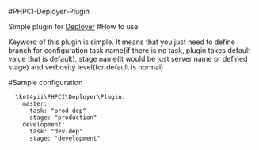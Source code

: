 #PHPCI-Deployer-Plugin

Simple plugin for [Deployer](http://deployer.org)
#How to use

Keyword of this plugin is simple. It means that you just need to define branch 
for configuration task name(if there is no task, plugin takes 
default value that is default), stage name(it would be just server name or defined stage)
and verbosity level(for default is normal)

#Sample configuration
```
  \ket4yii\PHPCI\Deployer\Plugin:
    master:
      task: "prod-dep"
      stage: "production" 
    development:
      task: "dev-dep"
      stage: "development"
```
